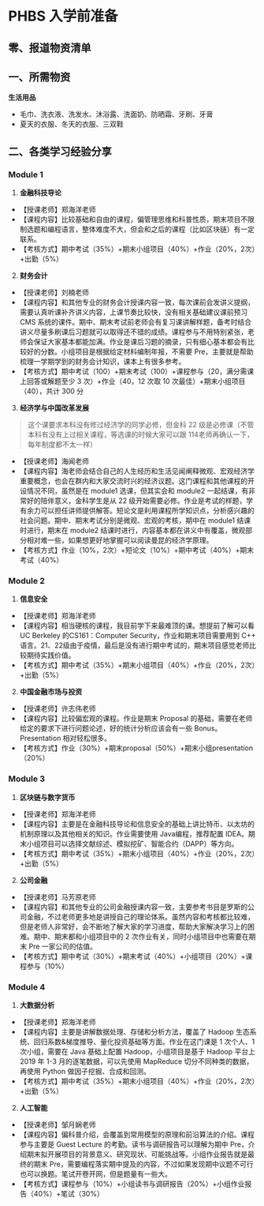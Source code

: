 # PHBS 入学前准备

## 零、报道物资清单



## 一、所需物资

**生活用品**

- 毛巾、洗衣液、洗发水、沐浴露、洗面奶、防晒霜、牙刷、牙膏
- 夏天的衣服、冬天的衣服、三双鞋



## 二、各类学习经验分享

### Module 1

1. **金融科技导论**

  - 【授课老师】郑海洋老师
  - 【课程内容】比较基础和自由的课程，偏管理思维和科普性质，期末项目不限制选题和编程语言，整体难度不大，但会和之后的课程（比如区块链）有一定联系。
  - 【考核方式】期中考试（35%）+期末小组项目（40%）+作业（20%，2次）+出勤（5%）

2. **财务会计**

  - 【授课老师】刘楠老师
  - 【课程内容】和其他专业的财务会计授课内容一致，每次课前会发讲义提纲，需要认真听课补齐讲义内容，上课节奏比较快，没有相关基础建议课前预习 CMS 系统的课件。期中、期末考试前老师会有复习课讲解样题，备考时结合讲义尽量多刷课后习题就可以取得还不错的成绩。课程参与不用特别紧张，老师会保证大家基本都能加满。作业是课后习题的摘录，只有细心基本都会有比较好的分数。小组项目是根据给定材料编制年报，不需要 Pre，主要就是帮助梳理一学期学到的财务会计知识，课本上有很多参考。
  - 【考核方式】期中考试（100）+期末考试（100）+课程参与（20，满分需课上回答或解题至少 3 次）+作业（40，12 次取 10 次最佳）+期末小组项目（40），共计 300 分

3. **经济学与中国改革发展**

  > 这个课要求本科没有修过经济学的同学必修，但金科 22 级是必修课（不管本科有没有上过相关课程，等选课的时候大家可以跟 114老师再确认一下，每年制度都不太一样）

  - 【授课老师】海闻老师
  - 【课程内容】海老师会结合自己的人生经历和生活见闻阐释微观、宏观经济学重要概念，也会在群内和大家交流时兴的经济议题。这门课程和其他课程的开设情况不同，虽然是在 module1 选课，但其实会和 module2 一起结课，有非常好的陪伴意义，金科学生是从 22 级开始需要必修。作业是考试的样题，学有余力可以担任讲师提供解答。短论文是利用课程所学知识点，分析感兴趣的社会问题。期中、期末考试分别是微观、宏观的考核，期中在 module1 结课时进行，期末在 module2 结课时进行，内容基本都在讲义中有覆盖，微观部分相对难一些，如果想更好地掌握可以阅读曼昆的经济学原理。
  - 【考核方式】作业（10%，2次）+短论文（10%）+期中考试（40%）+期末考试（40%）

### Module 2

1. **信息安全**
  - 【授课老师】郑海洋老师
  - 【课程内容】相当硬核的课程，我目前学下来最难顶的课。想提前了解可以看 UC Berkeley 的CS161：Computer Security，作业和期末项目需要用到 C++ 语言。21、22级由于疫情，最后是没有进行期中考试的，期末项目感觉老师比较期待实践价值。
  - 【考核方式】期中考试（35%）+期末小组项目（40%）+作业（20%，2次）+出勤（5%）
2. **中国金融市场与投资**
  - 【授课老师】许志伟老师
  - 【课程内容】比较偏宏观的课程。作业是期末 Proposal 的基础，需要在老师给定的要求下进行问题论述，好的统计分析应该会有一些 Bonus。Presentation 相对轻松很多。
  - 【考核方式】作业（30%）+期末proposal（50%）+期末小组presentation（20%）

### Module 3

1. **区块链与数字货币**
  - 【授课老师】郑海洋老师
  - 【课程内容】主要是在金融科技导论和信息安全的基础上讲比特币、以太坊的机制原理以及其他相关的知识。作业需要使用 Java编程，推荐配置 IDEA。期末小组项目可以选择文献综述、模拟挖矿、智能合约（DAPP）等方向。
  - 【考核方式】期中考试（35%）+期末小组项目（40%）+作业（20%，2次）+出勤（5%）
2. **公司金融**
  - 【授课老师】马芳原老师
  - 【课程内容】和其他专业的公司金融授课内容一致，主要参考书目是罗斯的公司金融，不过老师更多地是讲授自己的理论体系。虽然内容和考核都比较难，但是老师人非常好，会不断地了解大家的学习进度，帮助大家解决学习上的困难。期中、期末都和小组项目中的 2 次作业有关，同时小组项目中也需要在期末 Pre 一家公司的估值。
  - 【考核方式】期中考试（30%）+期末考试（40%）+小组项目（20%）+课程参与（10%）

### Module 4

1. **大数据分析**
  - 【授课老师】郑海洋老师
  - 【课程内容】主要是讲解数据处理、存储和分析方法，覆盖了 Hadoop 生态系统、回归系数&梯度推导、量化投资基础等方面。作业在这门课是 1 次个人、1 次小组，需要在 Java 基础上配置 Hadoop，小组项目是基于 Hadoop 平台上 2019 年 1-3 月的逐笔数据，可以先使用 MapReduce 切分不同种类的数据，再使用 Python 做因子挖掘、合成和回测。
  - 【考核方式】期中考试（35%）+期末小组项目（40%）+作业（20%，2次）+出勤（5%）
2. **人工智能**
  - 【授课老师】邹月娴老师
  - 【课程内容】偏科普介绍，会覆盖到常用模型的原理和前沿算法的介绍。课程参与主要是 Guest Lecture 的考勤。读书与调研报告可以理解为期中 Pre，介绍期末拟开展项目的背景意义、研究现状、可能挑战等。小组作业报告就是最终的期末 Pre，需要编程落实期中提及的内容，不过如果发现期中议题不可行也可以换题。笔试开卷开网，但是题量有一些大。
  - 【考核方式】课程参与（10%）+小组读书与调研报告（20%）+小组作业报告（40%）+笔试（30%）